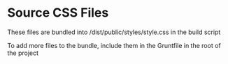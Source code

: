 # Source CSS Files

These files are bundled into /dist/public/styles/style.css in the build script

To add more files to the bundle, include them in the Gruntfile in the root of the project